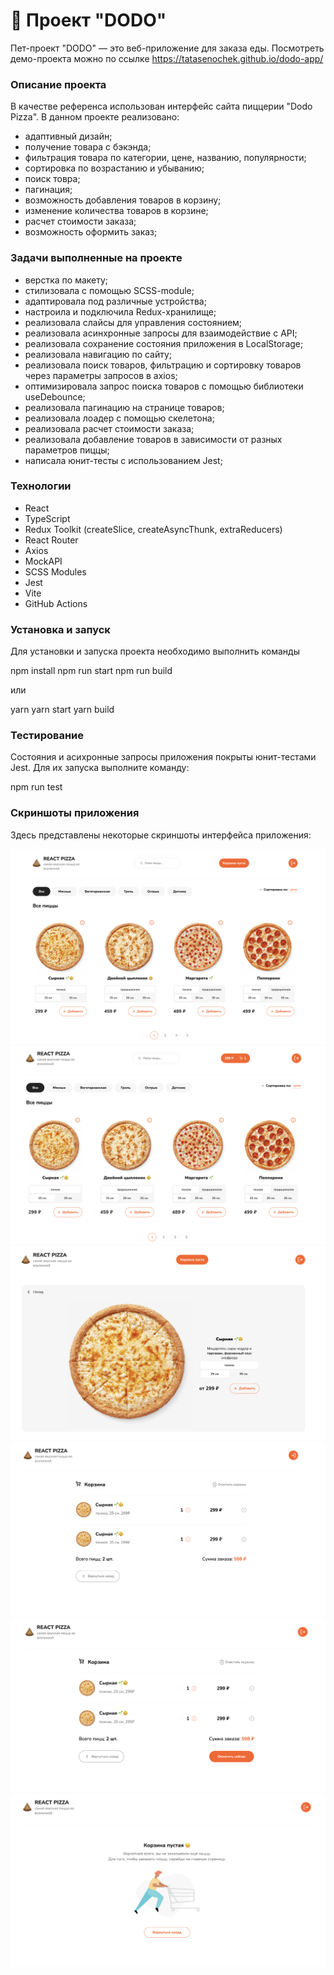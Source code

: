 # 🍕 Проект "DODO"

Пет-проект "DODO" — это веб-приложение для заказа еды.
Посмотреть демо-проекта можно по ссылке https://tatasenochek.github.io/dodo-app/

### Описание проекта

В качестве референса использован интерфейс сайта пиццерии "Dodo Pizza". В данном проекте реализовано:

- адаптивный дизайн;
- получение товара с бэкэнда;
- фильтрация товара по категории, цене, названию, популярности;
- сортировка по возрастанию и убыванию;
- поиск товра;
- пагинация;
- возможность добавления товаров в корзину;
- изменение количества товаров в корзине;
- расчет стоимости заказа;
- возможность оформить заказ;

### Задачи выполненные на проекте

- верстка по макету;
- стилизовала с помощью SCSS-module;
- адаптировала под различные устройства;
- настроила и подключила Redux-хранилище;
- реализовала слайсы для управления состоянием;
- реализовала асинхронные запросы для взаимодействие с API;
- реализовала сохранение состояния приложения в LocalStorage;
- реализовала навигацию по сайту;
- реализовала поиск товаров, фильтрацию и сортировку товаров через параметры запросов в axios;
- оптимизировала запрос поиска товаров с помощью библиотеки useDebounce;
- реализовала пагинацию на странице товаров;
- реализовала лоадер с помощью скелетона;
- реализовала расчет стоимости заказа;
- реализовала добавление товаров в зависимости от разных параметров пиццы;
- написала юнит-тесты с использованием Jest;

### Технологии

- React
- TypeScript
- Redux Toolkit (createSlice, createAsyncThunk, extraReducers)
- React Router
- Axios
- MockAPI
- SCSS Modules
- Jest
- Vite
- GitHub Actions

### Установка и запуск

Для установки и запуска проекта необходимо выполнить команды

npm install
npm run start
npm run build

или

yarn
yarn start
yarn build

### Тестирование

Состояния и асихронные запросы приложения покрыты юнит-тестами Jest. Для их запуска выполните команду:

npm run test

### Скриншоты приложения

Здесь представлены некоторые скриншоты интерфейса приложения:

![Главная страница](./public/screen/home.png)
![Главная страница с товаром в корзине](./public/screen/home+.png)
![Страница одного товара](./public/screen/product.png)
![Корзина с товарами не авторизованного пользователя](./public/screen/cart.png)
![Корзина с товарами авторизованного пользователя](./public/screen/cart-auth.png)
![Корзина без товаров](./public/screen/empty.png)
